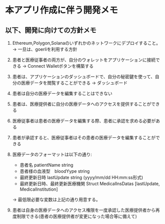 # 本アプリ作成に伴う開発メモ

## 以下、開発に向けての方針メモ
1. Ethereum,Polygon,Solanaのいずれかのネットワークにデプロイすること。
   → 一旦は、goerliを利用する方針

2. 患者と医療従事者の両方が、自分のウォレットをアプリケーションに接続できる
   → Connect Walletボタンを構築する

3. 患者は、アプリケーションのダッシュボードで、自分の秘密鍵を使って、自分の医療データを閲覧することができる
   → ダッシュボード

4. 患者は自分の医療データを編集することはできない

5. 患者は、医療提供者に自分の医療データへのアクセスを提供することができる

6. 医療従事者は患者の医療データを編集する際、患者に承認を求める必要がある

7. 患者が承認すると、医療従事者はその患者の医療データを編集することができる

8. 医療データのフォーマットは以下の通り:
    - 患者名 patientName string
    - 患者様の血液型　bloodYype string
    - 最終更新日時 lastUpdate string (yyyy/mm/dd HH:mm:ss形式)
    - 最終更新日時、最終更新医療機関 Struct MedicalInsDatas
      [lastUpdate, MedicalInstitution]

    → 最低限必要な変数は上記の通り用意する。

9. 患者は自身の医療データへのアクセス権限を一度承認した医療提供者から再度制限できる(患者の医療提供者が変更になった場合等に備えて)